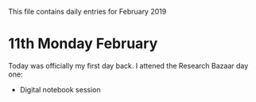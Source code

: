 This file contains daily entries for February 2019 

# 11th Monday February 
Today was officially my first day back.  I attened the Research Bazaar day one: 
* Digital notebook session 
